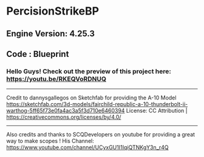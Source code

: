 # PercisionStrikeBP 
## Engine Version: 4.25.3
## Code          : Blueprint

### Hello Guys! Check out the preview of this project here: https://youtu.be/RKEQVoRDNUQ

----------------------------------

Credit to dannysgallegos on Sketchfab for providing the A-10 Model
https://sketchfab.com/3d-models/fairchild-republic-a-10-thunderbolt-ii-warthog-5ff65f73e0fa4ac3a5f3d710e6460394
License: CC Attribution | https://creativecommons.org/licenses/by/4.0/

----------------------------------

Also credits and thanks to SCQDevelopers on youtube for providing a great way to make scopes !
His Channel: https://www.youtube.com/channel/UCyxGU1I1IqiQTNKgY3n_r4Q
